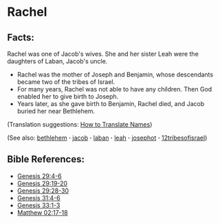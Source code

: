 # Rachel #

## Facts: ##

Rachel was one of Jacob's wives. She and her sister Leah were the daughters of Laban, Jacob's uncle.

* Rachel was the mother of Joseph and Benjamin, whose descendants became two of the tribes of Israel.
* For many years, Rachel was not able to have any children. Then God enabled her to give birth to Joseph.
* Years later, as she gave birth to Benjamin, Rachel died, and Jacob buried her near Bethlehem.

(Translation suggestions: [How to Translate Names](https://git.door43.org/Door43/en-ta-translate-vol1/src/master/content/translate_names.md))

(See also: [bethlehem](../other/bethlehem.md) **·** [jacob](../other/jacob.md) **·** [laban](../other/laban.md) **·** [leah](../other/leah.md) **·** [josephot](../other/josephot.md) **·** [12tribesofisrael](../other/12tribesofisrael.md))

## Bible References: ##

* [Genesis 29:4-6](https://door43.org/en/bible/notes/gen/29/04)
* [Genesis 29:19-20](https://door43.org/en/bible/notes/gen/29/19)
* [Genesis 29:28-30](https://door43.org/en/bible/notes/gen/29/28)
* [Genesis 31:4-6](https://door43.org/en/bible/notes/gen/31/04)
* [Genesis 33:1-3](https://door43.org/en/bible/notes/gen/33/01)
* [Matthew 02:17-18](https://door43.org/en/bible/notes/mat/02/17)

